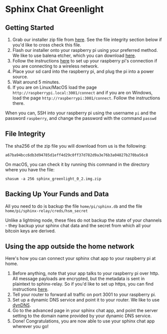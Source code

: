 # Sphinx Chat Greenlight



## Getting Started

1. Grab our installer zip file from [here](https://drive.google.com/file/d/1jPNxa3qkE0vYwj2un14K7j-6R4QQ_kJ_/view?usp=sharing). See the file integrity section below if you'd like to cross check this file.
2. Flash our installer onto your raspberry pi using your preferred method. We like to use balena etcher, which you can download [here](https://www.balena.io/etcher/).
3. Follow the instructions [here](https://www.raspberrypi.org/documentation/computers/configuration.html#setting-up-a-headless-raspberry-pi) to set up your raspberry pi's connection if you are connecting to a wireless network.
4. Place your sd card into the raspberry pi, and plug the pi into a power source.
5. Wait around 5 minutes.
6. If you are on Linux/MacOS load the page `http://raspberrypi.local:3001/connect` and if you are on Windows, load the page `http://raspberrypi:3001/connect`. Follow the instructions there.

When you can, SSH into your raspberry pi using the username `pi` and the password `raspberry`, and change the password with the command `passwd`

## File Integrity

The sha256 of the zip file you will download from us is the following:

```
a67ba94bcc6db3d94785d1eff4d29c0ff37d782d9a3e76b3a04827b270ba56c8
```

On macOS, you can check it by running this command in the directory where you have the file:

`shasum -a 256 sphinx_greenlight_0_2.img.zip`

## Backing Up Your Funds and Data

All you need to do is backup the file `home/pi/sphinx.db` and the file `home/pi/sphinx-relay/creds/hsm_secret`

Unlike a lightning node, these files do not backup the state of your channels - they backup your sphinx chat data and the secret from which all your bitcoin keys are derived.

## Using the app outside the home network

Here's how you can connect your sphinx chat app to your raspberry pi at home.

1. Before anything, note that your app talks to your raspberry pi over http. All message payloads are encrypted, but the metadata is sent in plaintext to sphinx-relay. So if you'd like to set up https, you can find instructions [here](./raspiblitz_deployment.md).
2. Tell your router to forward all traffic on port 3001 to your raspberry pi.
3. Set up a dynamic DNS service and point it to your router. We like to use [dynDNS](https://account.dyn.com/).
4. Go to the advanced page in your sphinx chat app, and point the server setting to the domain name provided by your dynamic DNS service.
5. Done! Congratulations, you are now able to use your sphinx chat app wherever you go!

